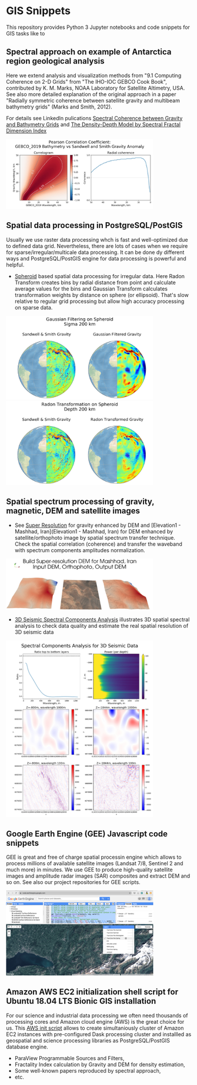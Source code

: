 # GIS Snippets

This repository provides Python 3 Jupyter notebooks and code snippets for GIS tasks like to

## Spectral approach on example of Antarctica region geological analysis

Here we extend analysis and visualization methods from "9.1 Computing Coherence on 2-D Grids" from "The IHO-IOC GEBCO Cook Book", contributed by K. M. Marks, NOAA Laboratory for Satellite Altimetry, USA. See also more detailed explanation of the original approach in a paper "Radially symmetric coherence between satellite gravity and multibeam bathymetry grids" (Marks and Smith, 2012).

For details see LinkedIn pulications [Spectral Coherence between Gravity and Bathymetry Grids](https://www.linkedin.com/pulse/computing-coherence-between-two-dimensional-gravity-grids-pechnikov/) and [The Density-Depth Model by Spectral Fractal Dimension Index](https://www.linkedin.com/pulse/density-model-spectral-fractal-dimension-index-alexey-pechnikov/)

<img src="Antarctica/Pearson%20Correlation%20Coefficient:%20GEBCO_2019%20vs%20Sandwell%20and%20Smith%20Gravity%20Anomaly.jpg" width=400>

## Spatial data processing in PostgreSQL/PostGIS

Usually we use raster data processing whch is fast and well-optimized due to defined data grid.
Nevertheless, there are lots of cases when we require for sparse/irregular/multicale data processing.
It can be done dy different ways and PostgreSQL/PostGIS engine for data processing is powerful and helpful.

 * [Spheroid](Spheroid) based spatial data processing for irregular data.
 Here Radon Transform creates bins by radial distance from point and calculate average values for the bins and Gaussian Transform
 calculates transformation weights by distance on sphere (or ellipsoid). That's slow relative to regular grid processing but
 allow high accuracy processing on sparse data.

<img src="Spheroid/Gaussian%20Filtering%20on%20Spheroid%20%5BGlobal%5D.jpg" width=400>

<img src="Spheroid/Radon%20Transformation%20on%20Spheroid%20%5BGlobal%5D.jpg" width=400>

## Spatial spectrum processing of gravity, magnetic, DEM and satellite images

 * See [Super Resolution](Super%20Resolution) for gravity enhanced by DEM and [Elevation1 - Mashhad, Iran](Elevation1 - Mashhad, Iran) for DEM enhanced by satellite/orthophoto image by spatial spectrum transfer technique. Check the spatial correlation (coherence) and transfer the waveband with spectrum components amplitudes normalization.
<img src="Elevation1%20-%20Mashhad%2C%20Iran/Super-resolution%20DEM.3d.jpg" width=400>

 * [3D Seismic Spectral Components Analysis](3D%20Seismic%20Spectral%20Components%20Analysis) illustrates 3D spatial spectral analysis to check data quality and estimate the real spatial resolution of 3D seismic data
<img src="3D%20Seismic%20Spectral%20Components%20Analysis/3D%20Seismic%20Data.jpg" width=400>

## Google Earth Engine (GEE) Javascript code snippets

GEE is great and free of charge spatial processin engine which allows to process millions of available satellite images (Landsat 7/8, Sentinel 2 and much more) in minutes. We use GEE to produce high-quality satellite images and amplitude radar images (SAR) composites
and extract DEM and so on. See also our project repositories for GEE scripts.

<img src="GEE/Switzerland Mosaic using Google Earth Engine.jpg" width=400>

## Amazon AWS EC2 initialization shell script for Ubuntu 18.04 LTS Bionic GIS installation

For our science and industrial data processing we often need thousands of processing cores and Amazon cloud engine (AWS) is 
the great choice for us. This [AWS init script](aws) allows to create simultaniously cluster of Amazon EC2 instances
with pre-configured Dask processing cluster and installled as geospatial and science processing libraries as PostgreSQL/PostGIS database engine.

 * ParaView Programmable Sources and Filters,
 * Fractality Index calculation by Gravity and DEM for density estimation,
 * Some well-known papers reproduced by spectral approach,
 * etc.
